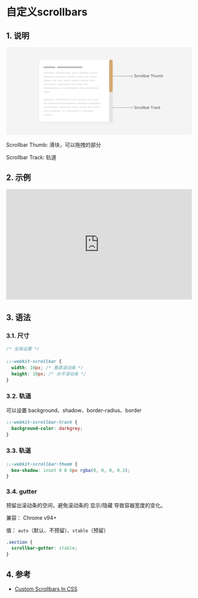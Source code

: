 # 自定义scrollbars

## 1. 说明

![./images/scrollbar-parts.jpg](./images/scrollbar-parts.jpg)

Scrollbar Thumb: 滑块，可以拖拽的部分

Scrollbar Track: 轨道

## 2. 示例

<iframe height="300" style="width: 100%;" scrolling="no" title="scrollbars" src="https://codepen.io/forwardNow/embed/QWmjrYa?default-tab=html%2Cresult" frameborder="no" loading="lazy" allowtransparency="true" allowfullscreen="true">
  See the Pen <a href="https://codepen.io/forwardNow/pen/QWmjrYa">
  scrollbars</a> by forwardNow (<a href="https://codepen.io/forwardNow">@forwardNow</a>)
  on <a href="https://codepen.io">CodePen</a>.
</iframe>

## 3. 语法

### 3.1. 尺寸

```css
/* 全局设置 */

::-webkit-scrollbar {
  width: 10px; /* 垂直滚动条 */
  height: 10px; /* 水平滚动条 */  
}
```

### 3.2. 轨道

可以设置 background、shadow、border-radius、border

```css
::-webkit-scrollbar-track {
  background-color: darkgrey;
}
```

### 3.3. 轨道

```css
::-webkit-scrollbar-thumb {
  box-shadow: inset 0 0 6px rgba(0, 0, 0, 0.3);
}
```

### 3.4. gutter

预留出滚动条的空间，避免滚动条的 显示/隐藏 导致容器宽度的变化。

兼容： Chrome v94+

值： `auto`（默认、不预留）、`stable`（预留）

```css
.section {
  scrollbar-gutter: stable; 
}
```

## 4. 参考

* [Custom Scrollbars In CSS](https://ishadeed.com/article/custom-scrollbars-css/)
